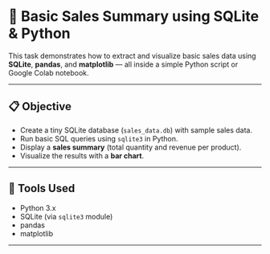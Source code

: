 # 🛒 Basic Sales Summary using SQLite & Python

This task demonstrates how to extract and visualize basic sales data using **SQLite**, **pandas**, and **matplotlib** — all inside a simple Python script or Google Colab notebook.

---

## 📋 Objective

- Create a tiny SQLite database (`sales_data.db`) with sample sales data.
- Run basic SQL queries using `sqlite3` in Python.
- Display a **sales summary** (total quantity and revenue per product).
- Visualize the results with a **bar chart**.

---

## 🔧 Tools Used

- Python 3.x
- SQLite (via `sqlite3` module)
- pandas
- matplotlib


---

